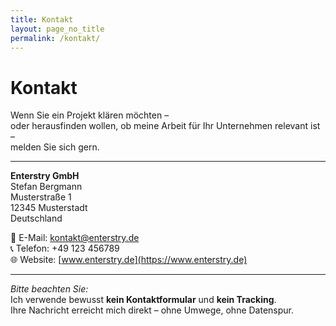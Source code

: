 ```yaml
---
title: Kontakt
layout: page_no_title
permalink: /kontakt/
---
```


# Kontakt
Wenn Sie ein Projekt klären möchten –  
oder herausfinden wollen, ob meine Arbeit für Ihr Unternehmen relevant ist –  
melden Sie sich gern.

---
**Enterstry GmbH**  
Stefan Bergmann  
Musterstraße 1  
12345 Musterstadt  
Deutschland

📧 E-Mail: [kontakt@enterstry.de](mailto:kontakt@enterstry.de)  
📞 Telefon: +49 123 456789  
🌐 Website: [www.enterstry.de](https://www.enterstry.de)

---

*Bitte beachten Sie:*  
Ich verwende bewusst **kein Kontaktformular** und **kein Tracking**.  
Ihre Nachricht erreicht mich direkt – ohne Umwege, ohne Datenspur.